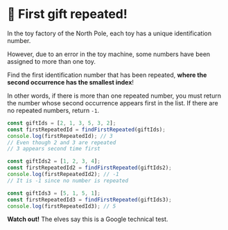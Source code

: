 # 🎁 First gift repeated!

In the toy factory of the North Pole, each toy has a unique identification number.

However, due to an error in the toy machine, some numbers have been assigned to more than one toy.

Find the first identification number that has been repeated, **where the second occurrence has the smallest index**!

In other words, if there is more than one repeated number, you must return the number whose second occurrence appears first in the list. If there are no repeated numbers, return `-1`.

```javascript
const giftIds = [2, 1, 3, 5, 3, 2];
const firstRepeatedId = findFirstRepeated(giftIds);
console.log(firstRepeatedId); // 3
// Even though 2 and 3 are repeated
// 3 appears second time first

const giftIds2 = [1, 2, 3, 4];
const firstRepeatedId2 = findFirstRepeated(giftIds2);
console.log(firstRepeatedId2); // -1
// It is -1 since no number is repeated

const giftIds3 = [5, 1, 5, 1];
const firstRepeatedId3 = findFirstRepeated(giftIds3);
console.log(firstRepeatedId3); // 5
```

**Watch out!** The elves say this is a Google technical test.
